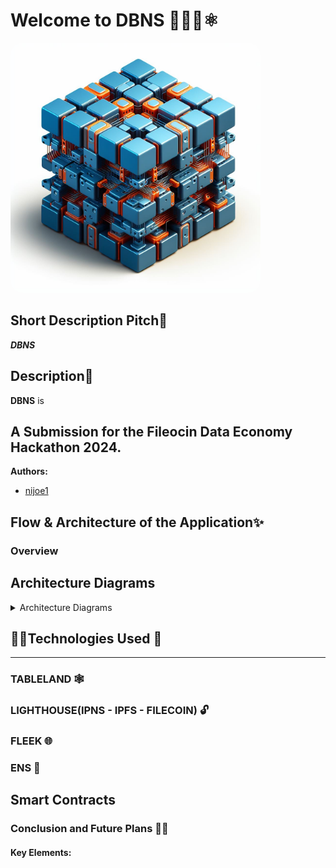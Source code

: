 # Welcome to DBNS 🚀🧑‍🚀⚛

<div >
  <img src="./app/public/DBNS.jpeg" alt="DBNS Logo" style="border-radius: 5%; width: 400px;" />
</div>

## Short Description Pitch🎤

***DBNS***

## Description📜

**DBNS** is 

## A Submission for the Fileocin Data Economy Hackathon 2024.

**Authors:**

- [nijoe1](https://github.com/nijoe1)


## Flow & Architecture of the Application✨

### Overview


## Architecture Diagrams

<details>
  <summary>Architecture Diagrams</summary>


</details>

## 🧑‍💻Technologies Used 🤖

---

### TABLELAND 🕸️

### LIGHTHOUSE(IPNS - IPFS - FILECOIN) 🔓

### FLEEK 🌐


### ENS 🔮

## Smart Contracts

### Conclusion and Future Plans 🚀🌐


#### Key Elements:




